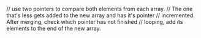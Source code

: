 // use two pointers to compare both elements from each array.
// The one that's less gets added to the new array and has it's pointer
// incremented. After merging, check which pointer has not finished
// looping, add its elements to the end of the new array.
